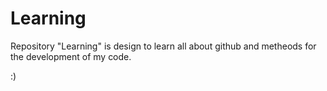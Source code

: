 # Learning

Repository "Learning" is design to learn all about github and metheods for the development of my code.

:)
